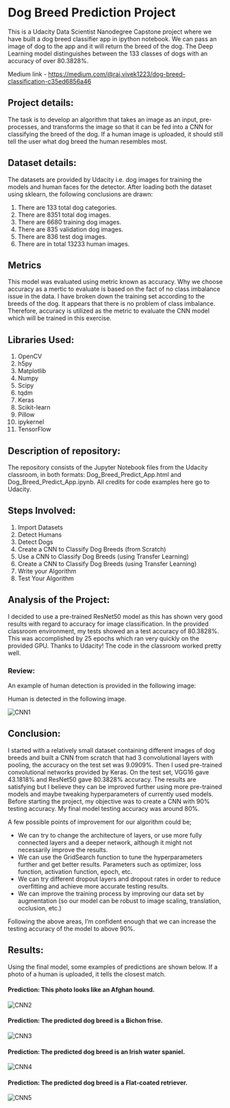 # Dog Breed Prediction Project

This is a Udacity Data Scientist Nanodegree Capstone project where we have built a dog breed classifier app in ipython notebook. We can pass an image of dog to the app and it will return the breed of the dog. The Deep Learning model distinguishes between the 133 classes of dogs with an accuracy of over 80.3828%.

Medium link - https://medium.com/@raj.vivek1223/dog-breed-classification-c35ed6856a46

## Project details:
The task is to develop an algorithm that takes an image as an input, pre-processes, and transforms the image so that it can be fed into a CNN for classifying the breed of the dog. If a human image is uploaded, it should still tell the user what dog breed the human resembles most.

## Dataset details:

The datasets are provided by Udacity i.e. dog images for training the models and human faces for the detector. After loading both the dataset using sklearn, the following conclusions are drawn:

1. There are 133 total dog categories.
2. There are 8351 total dog images.
3. There are 6680 training dog images.
4. There are 835 validation dog images.
5. There are 836 test dog images.
6. There are in total 13233 human images.

## Metrics

This model was evaluated using metric known as accuracy. Why we choose accuracy as a mertic to evaluate is based on the fact of no class imbalance issue in the data. I have broken down the training set according to the breeds of the dog. It appears that there is no problem of class imbalance. Therefore, accuracy is utilized as the metric to evaluate the CNN model which will be trained in this exercise.

## Libraries Used:

1. OpenCV
2. h5py
3. Matplotlib
4. Numpy
5. Scipy
6. tqdm
7. Keras
8. Scikit-learn
9. Pillow
10. ipykernel
11. TensorFlow

## Description of repository:
The repository consists of the Jupyter Notebook files from the Udacity classroom, in both formats: Dog_Breed_Predict_App.html and Dog_Breed_Predict_App.ipynb. All credits for code examples here go to Udacity.

## Steps Involved:

1. Import Datasets
2. Detect Humans
3. Detect Dogs
4. Create a CNN to Classify Dog Breeds (from Scratch)
5. Use a CNN to Classify Dog Breeds (using Transfer Learning)
6. Create a CNN to Classify Dog Breeds (using Transfer Learning)
7. Write your Algorithm
8. Test Your Algorithm

## Analysis of the Project:

I decided to use a pre-trained ResNet50 model as this has shown very good results with regard to accuracy for image classification. In the provided classroom environment, my tests showed an a test accuracy of 80.3828%. This was accomplished by 25 epochs which ran very quickly on the provided GPU. Thanks to Udacity! The code in the classroom worked pretty well.


### Review:

An example of human detection is provided in the following image:

Human is detected in the following image.

![CNN1](https://user-images.githubusercontent.com/77801625/162848490-6ea01367-629b-4db6-95c6-79ca8d59c87e.png)

## Conclusion:

I started with a relatively small dataset containing different images of dog breeds and built a CNN from scratch that had 3 convolutional layers with pooling, the accuracy on the test set was 9.0909%. Then I used pre-trained convolutional networks provided by Keras. On the test set, VGG16 gave 43.1818% and ResNet50 gave 80.3828% accuracy. The results are satisfying but I believe they can be improved further using more pre-trained models and maybe tweaking hyperparameters of currently used models.
Before starting the project, my objective was to create a CNN with 90% testing accuracy. My final model testing accuracy was around 80%.

A few possible points of improvement for our algorithm could be;
  * We can try to change the architecture of layers, or use more fully connected layers and a deeper network, although it might not necessarily improve the results.
  * We can use the GridSearch function to tune the hyperparameters further and get better results. Parameters such as optimizer, loss function, activation function, epoch, etc.
  * We can try different dropout layers and dropout rates in order to reduce overfitting and achieve more accurate testing results.
  * We can improve the training process by improving our data set by augmentation (so our model can be robust to image scaling, translation, occlusion, etc.)

Following the above areas, I’m confident enough that we can increase the testing accuracy of the model to above 90%.

## Results:

Using the final model, some examples of predictions are shown below. If a photo of a human is uploaded, it tells the closest match.

#### Prediction: This photo looks like an Afghan hound.

![CNN2](https://user-images.githubusercontent.com/77801625/162848555-ba8f442c-d18c-432d-9b3f-57598f1a55bf.png)

#### Prediction: The predicted dog breed is a Bichon frise.

![CNN3](https://user-images.githubusercontent.com/77801625/162848707-2660129c-9ac8-48be-9131-5aab22889354.png)

#### Prediction: The predicted dog breed is an Irish water spaniel.

![CNN4](https://user-images.githubusercontent.com/77801625/162848781-5d0438c7-e7c3-45b8-a2a6-26fa4997959a.png)

#### Prediction: The predicted dog breed is a Flat-coated retriever.

![CNN5](https://user-images.githubusercontent.com/77801625/162848870-f33df064-1e63-4e95-8026-70de9cd38a25.png)


